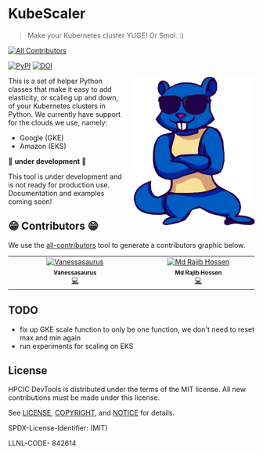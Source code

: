 # KubeScaler

> Make your Kubernetes cluster YUGE! Or Smol. :)

<!-- ALL-CONTRIBUTORS-BADGE:START - Do not remove or modify this section -->
[![All Contributors](https://img.shields.io/badge/all_contributors-2-orange.svg?style=flat-square)](#contributors-)
<!-- ALL-CONTRIBUTORS-BADGE:END -->
[![PyPI](https://img.shields.io/pypi/v/kubescaler)](https://pypi.org/project/kubescaler/)
[![DOI](https://zenodo.org/badge/644706941.svg)](https://zenodo.org/badge/latestdoi/644706941)

<a target="_blank" rel="noopener noreferrer" href="https://github.com/converged-computing/kubescaler/blob/main/docs/assets/img/logo-transparent.png">
    <img align="right" style="width: 250px; float: right; padding-left: 20px;" src="https://github.com/converged-computing/kubescaler/raw/main/docs/assets/img/logo-transparent.png" alt="KubeScaler Logo">
</a>

This is a set of helper Python classes that make it easy to add elasticity, or scaling
up and down, of your Kubernetes clusters in Python. We currently have support for the clouds
we use, namely:

- Google (GKE)
- Amazon (EKS)

🚧️ **under development** 🚧️

This tool is under development and is not ready for production use. Documentation
and examples coming soon!

## 😁️ Contributors 😁️

We use the [all-contributors](https://github.com/all-contributors/all-contributors)
tool to generate a contributors graphic below.

<!-- ALL-CONTRIBUTORS-LIST:START - Do not remove or modify this section -->
<!-- prettier-ignore-start -->
<!-- markdownlint-disable -->
<table>
  <tbody>
    <tr>
      <td align="center" valign="top" width="14.28%"><a href="https://vsoch.github.io"><img src="https://avatars.githubusercontent.com/u/814322?v=4?s=100" width="100px;" alt="Vanessasaurus"/><br /><sub><b>Vanessasaurus</b></sub></a><br /><a href="https://github.com/converged-computing/kubescaler/commits?author=vsoch" title="Code">💻</a></td>
      <td align="center" valign="top" width="14.28%"><a href="https://github.com/rajibhossen"><img src="https://avatars.githubusercontent.com/u/7677962?v=4?s=100" width="100px;" alt="Md Rajib Hossen"/><br /><sub><b>Md Rajib Hossen</b></sub></a><br /><a href="https://github.com/converged-computing/kubescaler/commits?author=rajibhossen" title="Code">💻</a></td>
    </tr>
  </tbody>
</table>

<!-- markdownlint-restore -->
<!-- prettier-ignore-end -->

<!-- ALL-CONTRIBUTORS-LIST:END -->

## TODO

 - fix up GKE scale function to only be one function, we don't need to reset max and min again
 - run experiments for scaling on EKS

## License

HPCIC DevTools is distributed under the terms of the MIT license.
All new contributions must be made under this license.

See [LICENSE](https://github.com/converged-computing/kubescaler/blob/main/LICENSE),
[COPYRIGHT](https://github.com/converged-computing/kubescaler/blob/main/COPYRIGHT), and
[NOTICE](https://github.com/converged-computing/kubescaler/blob/main/NOTICE) for details.

SPDX-License-Identifier: (MIT)

LLNL-CODE- 842614
